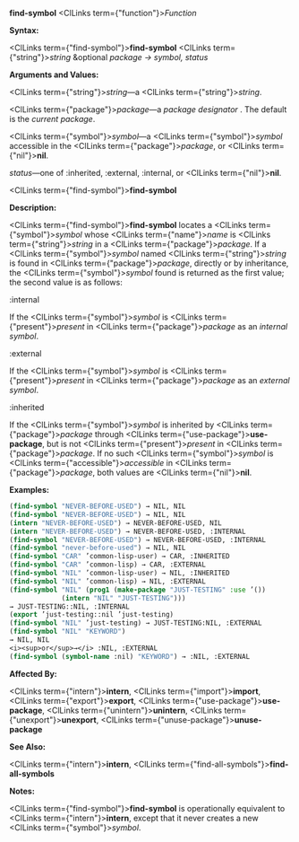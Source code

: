 **find-symbol** <ClLinks  term={"function"}><i>Function</i></ClLinks> 



**Syntax:** 



<ClLinks  term={"find-symbol"}><b>find-symbol</b></ClLinks> <ClLinks  term={"string"}><i>string</i></ClLinks> &amp;optional *package → symbol, status* 



**Arguments and Values:** 



<ClLinks  term={"string"}><i>string</i></ClLinks>—a <ClLinks  term={"string"}><i>string</i></ClLinks>. 



<ClLinks  term={"package"}><i>package</i></ClLinks>—a *package designator* . The default is the *current package*. 



<ClLinks  term={"symbol"}><i>symbol</i></ClLinks>—a <ClLinks  term={"symbol"}><i>symbol</i></ClLinks> accessible in the <ClLinks  term={"package"}><i>package</i></ClLinks>, or <ClLinks  term={"nil"}><b>nil</b></ClLinks>. 



*status*—one of :inherited, :external, :internal, or <ClLinks  term={"nil"}><b>nil</b></ClLinks>. 







 



 



<ClLinks  term={"find-symbol"}><b>find-symbol</b></ClLinks> 



**Description:** 



<ClLinks  term={"find-symbol"}><b>find-symbol</b></ClLinks> locates a <ClLinks  term={"symbol"}><i>symbol</i></ClLinks> whose <ClLinks  term={"name"}><i>name</i></ClLinks> is <ClLinks  term={"string"}><i>string</i></ClLinks> in a <ClLinks  term={"package"}><i>package</i></ClLinks>. If a <ClLinks  term={"symbol"}><i>symbol</i></ClLinks> named <ClLinks  term={"string"}><i>string</i></ClLinks> is found in <ClLinks  term={"package"}><i>package</i></ClLinks>, directly or by inheritance, the <ClLinks  term={"symbol"}><i>symbol</i></ClLinks> found is returned as the first value; the second value is as follows: 



:internal 



If the <ClLinks  term={"symbol"}><i>symbol</i></ClLinks> is <ClLinks  term={"present"}><i>present</i></ClLinks> in <ClLinks  term={"package"}><i>package</i></ClLinks> as an *internal symbol*. 



:external 



If the <ClLinks  term={"symbol"}><i>symbol</i></ClLinks> is <ClLinks  term={"present"}><i>present</i></ClLinks> in <ClLinks  term={"package"}><i>package</i></ClLinks> as an *external symbol*. 



:inherited 



If the <ClLinks  term={"symbol"}><i>symbol</i></ClLinks> is inherited by <ClLinks  term={"package"}><i>package</i></ClLinks> through <ClLinks  term={"use-package"}><b>use-package</b></ClLinks>, but is not <ClLinks  term={"present"}><i>present</i></ClLinks> in <ClLinks  term={"package"}><i>package</i></ClLinks>. If no such <ClLinks  term={"symbol"}><i>symbol</i></ClLinks> is <ClLinks  term={"accessible"}><i>accessible</i></ClLinks> in <ClLinks  term={"package"}><i>package</i></ClLinks>, both values are <ClLinks  term={"nil"}><b>nil</b></ClLinks>. 



**Examples:**
```lisp
(find-symbol "NEVER-BEFORE-USED") → NIL, NIL 
(find-symbol "NEVER-BEFORE-USED") → NIL, NIL 
(intern "NEVER-BEFORE-USED") → NEVER-BEFORE-USED, NIL 
(intern "NEVER-BEFORE-USED") → NEVER-BEFORE-USED, :INTERNAL 
(find-symbol "NEVER-BEFORE-USED") → NEVER-BEFORE-USED, :INTERNAL 
(find-symbol "never-before-used") → NIL, NIL 
(find-symbol "CAR" ’common-lisp-user) → CAR, :INHERITED 
(find-symbol "CAR" ’common-lisp) → CAR, :EXTERNAL 
(find-symbol "NIL" ’common-lisp-user) → NIL, :INHERITED 
(find-symbol "NIL" ’common-lisp) → NIL, :EXTERNAL 
(find-symbol "NIL" (prog1 (make-package "JUST-TESTING" :use ’()) 
		     (intern "NIL" "JUST-TESTING"))) 
→ JUST-TESTING::NIL, :INTERNAL 
(export ’just-testing::nil ’just-testing) 
(find-symbol "NIL" ’just-testing) → JUST-TESTING:NIL, :EXTERNAL 
(find-symbol "NIL" "KEYWORD") 
→ NIL, NIL 
<i><sup>or</sup>→</i> :NIL, :EXTERNAL 
(find-symbol (symbol-name :nil) "KEYWORD") → :NIL, :EXTERNAL 
```
**Affected By:** 



<ClLinks  term={"intern"}><b>intern</b></ClLinks>, <ClLinks  term={"import"}><b>import</b></ClLinks>, <ClLinks  term={"export"}><b>export</b></ClLinks>, <ClLinks  term={"use-package"}><b>use-package</b></ClLinks>, <ClLinks  term={"unintern"}><b>unintern</b></ClLinks>, <ClLinks  term={"unexport"}><b>unexport</b></ClLinks>, <ClLinks  term={"unuse-package"}><b>unuse-package</b></ClLinks> 



**See Also:** 



<ClLinks  term={"intern"}><b>intern</b></ClLinks>, <ClLinks  term={"find-all-symbols"}><b>find-all-symbols</b></ClLinks> 







 



 



**Notes:** 



<ClLinks  term={"find-symbol"}><b>find-symbol</b></ClLinks> is operationally equivalent to <ClLinks  term={"intern"}><b>intern</b></ClLinks>, except that it never creates a new <ClLinks  term={"symbol"}><i>symbol</i></ClLinks>. 